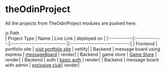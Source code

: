 # theOdinProject
All the projects from TheOdinProject modules are pushed here.

 js Path  
| Project Type | Name           | Live Link                       | deployed on |
|:-----------:|:-------------:|:---------------------------:|:-----------------------------:|
| Frontend    | portfolio site | [visit portfolio site](https://umerislam.codes) | netlify|
| Backend     | message board using express     | [messageBoard](https://odin-message-board-095r.onrender.com/) | render|
| Backend     | game store     | [Game Store](https://theodinproject-m0r8.onrender.com/) | render|
| Backend     | auth     | [basic auth](https://odin-basic-auth.onrender.com/) | render|
| Backend | message board with admin | [exclusive club](https://theodinproject-1.onrender.com/)| render|
<!-- | Frontend    | E-Commerce UI  | [GitHub](https://github.com/user/ecommerce-ui) | -->


<!-- | Project Type | Name           | Link                        | -->
<!-- |:-----------:|:-------------:|:---------------------------:| -->
<!-- | Backend     | Auth Service   | [GitHub](https://github.com/user/auth-service) | -->
